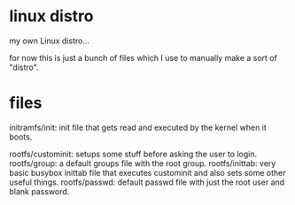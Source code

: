 # linux distro

my own Linux distro...

for now this is just a bunch of files which I use to manually make a sort of "distro".

# files

initramfs/init: init file that gets read and executed by the kernel when it boots.

rootfs/custominit: setups some stuff before asking the user to login.
rootfs/group: a default groups file with the root group.
rootfs/inittab: very basic busybox inittab file that executes custominit and also sets some other useful things.
rootfs/passwd: default passwd file with just the root user and blank password.
